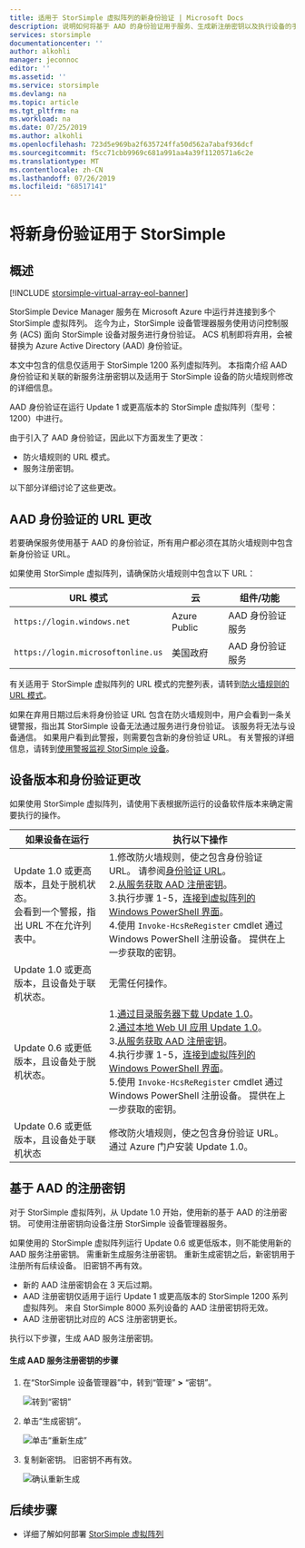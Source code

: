 ```yaml
---
title: 适用于 StorSimple 虚拟阵列的新身份验证 | Microsoft Docs
description: 说明如何将基于 AAD 的身份验证用于服务、生成新注册密钥以及执行设备的手动注册。
services: storsimple
documentationcenter: ''
author: alkohli
manager: jeconnoc
editor: ''
ms.assetid: ''
ms.service: storsimple
ms.devlang: na
ms.topic: article
ms.tgt_pltfrm: na
ms.workload: na
ms.date: 07/25/2019
ms.author: alkohli
ms.openlocfilehash: 723d5e969ba2f635724ffa50d562a7abaf936dcf
ms.sourcegitcommit: f5cc71cbb9969c681a991aa4a39f1120571a6c2e
ms.translationtype: MT
ms.contentlocale: zh-CN
ms.lasthandoff: 07/26/2019
ms.locfileid: "68517141"
---
```

# <a name="use-the-new-authentication-for-your-storsimple"></a>将新身份验证用于 StorSimple

## <a name="overview"></a>概述

[!INCLUDE [storsimple-virtual-array-eol-banner](../../includes/storsimple-virtual-array-eol-banner.md)]

StorSimple Device Manager 服务在 Microsoft Azure 中运行并连接到多个 StorSimple 虚拟阵列。 迄今为止，StorSimple 设备管理器服务使用访问控制服务 (ACS) 面向 StorSimple 设备对服务进行身份验证。 ACS 机制即将弃用，会被替换为 Azure Active Directory (AAD) 身份验证。

本文中包含的信息仅适用于 StorSimple 1200 系列虚拟阵列。 本指南介绍 AAD 身份验证和关联的新服务注册密钥以及适用于 StorSimple 设备的防火墙规则修改的详细信息。

AAD 身份验证在运行 Update 1 或更高版本的 StorSimple 虚拟阵列（型号：1200）中进行。

由于引入了 AAD 身份验证，因此以下方面发生了更改：

- 防火墙规则的 URL 模式。
- 服务注册密钥。

以下部分详细讨论了这些更改。

## <a name="url-changes-for-aad-authentication"></a>AAD 身份验证的 URL 更改

若要确保服务使用基于 AAD 的身份验证，所有用户都必须在其防火墙规则中包含新身份验证 URL。

如果使用 StorSimple 虚拟阵列，请确保防火墙规则中包含以下 URL：

| URL 模式                         | 云 | 组件/功能         |
|------------------------------------|-------|---------------------------------|
| `https://login.windows.net`        | Azure Public |AAD 身份验证服务      |
| `https://login.microsoftonline.us` | 美国政府 |AAD 身份验证服务      |

有关适用于 StorSimple 虚拟阵列的 URL 模式的完整列表，请转到[防火墙规则的 URL 模式](storsimple-ova-system-requirements.md#url-patterns-for-firewall-rules)。

如果在弃用日期过后未将身份验证 URL 包含在防火墙规则中，用户会看到一条关键警报，指出其 StorSimple 设备无法通过服务进行身份验证。 该服务将无法与设备通信。 如果用户看到此警报，则需要包含新的身份验证 URL。 有关警报的详细信息，请转到[使用警报监视 StorSimple 设备](storsimple-virtual-array-manage-alerts.md#networking-alerts)。

## <a name="device-version-and-authentication-changes"></a>设备版本和身份验证更改

如果使用 StorSimple 虚拟阵列，请使用下表根据所运行的设备软件版本来确定需要执行的操作。

| 如果设备在运行  | 执行以下操作                                    |
|----------------------------|--------------------------------------------------------------|
| Update 1.0 或更高版本，且处于脱机状态。 <br> 会看到一个警报，指出 URL 不在允许列表中。| 1.修改防火墙规则，使之包含身份验证 URL。 请参阅[身份验证 URL](#url-changes-for-aad-authentication)。 <br> 2.[从服务获取 AAD 注册密钥](#aad-based-registration-keys)。 <br> 3.执行步骤 1-5，[连接到虚拟阵列的 Windows PowerShell 界面](storsimple-virtual-array-deploy2-provision-hyperv.md#step-2-provision-a-virtual-array-in-hypervisor)。<br> 4.使用 `Invoke-HcsReRegister` cmdlet 通过 Windows PowerShell 注册设备。 提供在上一步获取的密钥。|
| Update 1.0 或更高版本，且设备处于联机状态。| 无需任何操作。                                       |
| Update 0.6 或更低版本，且设备处于脱机状态。 | 1.[通过目录服务器下载 Update 1.0](storsimple-virtual-array-install-update-1.md#download-the-update-or-the-hotfix)。<br>2.[通过本地 Web UI 应用 Update 1.0](storsimple-virtual-array-install-update-1.md#install-the-update-or-the-hotfix)。<br>3.[从服务获取 AAD 注册密钥](#aad-based-registration-keys)。 <br>4.执行步骤 1-5，[连接到虚拟阵列的 Windows PowerShell 界面](storsimple-virtual-array-deploy2-provision-hyperv.md#step-2-provision-a-virtual-array-in-hypervisor)。<br>5.使用 `Invoke-HcsReRegister` cmdlet 通过 Windows PowerShell 注册设备。 提供在上一步获取的密钥。|
| Update 0.6 或更低版本，且设备处于联机状态 | 修改防火墙规则，使之包含身份验证 URL。<br> 通过 Azure 门户安装 Update 1.0。 |

## <a name="aad-based-registration-keys"></a>基于 AAD 的注册密钥

对于 StorSimple 虚拟阵列，从 Update 1.0 开始，使用新的基于 AAD 的注册密钥。 可使用注册密钥向设备注册 StorSimple 设备管理器服务。

如果使用的 StorSimple 虚拟阵列运行 Update 0.6 或更低版本，则不能使用新的 AAD 服务注册密钥。 需重新生成服务注册密钥。 重新生成密钥之后，新密钥用于注册所有后续设备。 旧密钥不再有效。

- 新的 AAD 注册密钥会在 3 天后过期。
- AAD 注册密钥仅适用于运行 Update 1 或更高版本的 StorSimple 1200 系列虚拟阵列。 来自 StorSimple 8000 系列设备的 AAD 注册密钥将无效。
- AAD 注册密钥比对应的 ACS 注册密钥更长。

执行以下步骤，生成 AAD 服务注册密钥。

#### <a name="to-generate-the-aad-service-registration-key"></a>生成 AAD 服务注册密钥的步骤

1. 在“StorSimple 设备管理器”中，转到“管理” **&gt;** “密钥”。
    
    ![转到“密钥”](./media/storsimple-virtual-array-aad-registration-key/aad-registration-key1.png)

2. 单击“生成密钥”。

    ![单击“重新生成”](./media/storsimple-virtual-array-aad-registration-key/aad-click-generate-registration-key.png)

3. 复制新密钥。 旧密钥不再有效。

    ![确认重新生成](./media/storsimple-virtual-array-aad-registration-key/aad-registration-key2.png)

## <a name="next-steps"></a>后续步骤

* 详细了解如何部署 [StorSimple 虚拟阵列](storsimple-virtual-array-deploy1-portal-prep.md)
